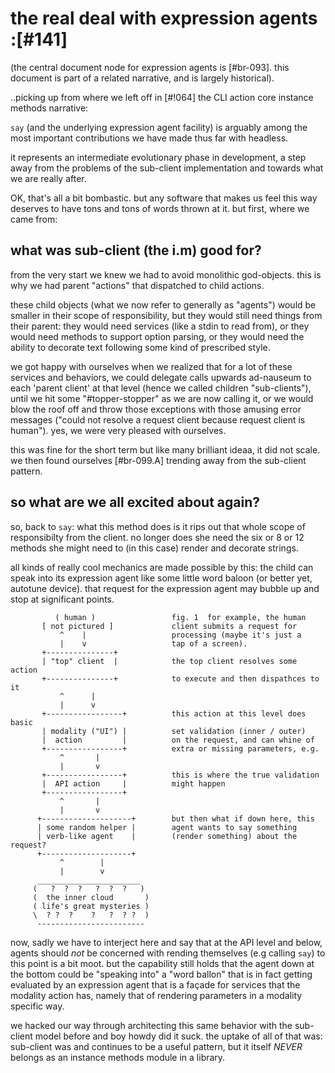 # the real deal with expression agents :[#141]


(the central document node for expression agents is [#br-093]. this
document is part of a related narrative, and is largely historical).

..picking up from where we left off in [#!064] the CLI action core instance
methods narrative:

`say` (and the underlying expression agent facility) is arguably among the
most important contributions we have made thus far with headless.

it represents an intermediate evolutionary phase in development, a step
away from the problems of the sub-client implementation and towards what
we are really after.

OK, that's all a bit bombastic. but any software that makes us feel this way
deserves to have tons and tons of words thrown at it. but first, where we
came from:


## what was sub-client (the i.m) good for?

from the very start we knew we had to avoid monolithic god-objects. this is
why we had parent "actions" that dispatched to child actions.

these child objects (what we now refer to generally as "agents") would
be smaller in their scope of responsibility, but they would still need things
from their parent: they would need services (like a stdin to read from),
or they would need methods to support option parsing, or they would need the
ability to decorate text following some kind of prescribed style.

we got happy with ourselves when we realized that for a lot of these services
and behaviors, we could delegate calls upwards ad-nauseum to each 'parent
client' at that level (hence we called children "sub-clients"), until we hit
some "#topper-stopper" as we are now calling it, or we would blow the roof
off and throw those exceptions with those amusing error messages ("could
not resolve a request client because request client is human"). yes, we were
very pleased with ourselves.

this was fine for the short term but like many brilliant ideaa, it did not
scale. we then found ourselves [#br-099.A] trending away from the sub-client
pattern.


## so what are we all excited about again?

so, back to `say`: what this method does is it rips out that whole scope of
responsibilty from the client. no longer does she need the six or 8 or 12
methods she might need to (in this case) render and decorate strings.


all kinds of really cool mechanics are made possible by this: the child
can speak into its expression agent like some little word baloon (or better
yet, autotune device). that request for the expression agent may bubble
up and stop at significant points.


              ( human )                 fig. 1  for example, the human
           [ not pictured ]             client submits a request for
               ^    |                   processing (maybe it's just a
               |    v                   tap of a screen).
           +---------------+
           | "top" client  |            the top client resolves some action
           +---------------+            to execute and then dispathces to it
               ^      |
               |      v
           +-----------------+          this action at this level does basic
           | modality ("UI") |          set validation (inner / outer)
           |  action         |          on the request, and can whine of
           +-----------------+          extra or missing parameters, e.g.
               ^       |
               |       v
           +-----------------+          this is where the true validation
           |  API action     |          might happen
           +-----------------+
               ^       |
               |       v
          +--------------------+        but then what if down here, this
          | some random helper |        agent wants to say something
          | verb-like agent    |        (render something) about the request?
          +--------------------+
               ^        |
               |        v
          _______________________
         (   ?  ?  ?   ?  ?  ?   )
         (  the inner cloud       )
         ( life's great mysteries )
         \  ? ?  ?    ?   ?  ? ?  )
          ------------------------

now, sadly we have to interject here and say that at the API level and
below, agents should *not* be concerned with rending themselves (e.g calling
`say`) to this point is a bit moot. but the capability still holds that the
agent down at the bottom could be "speaking into" a "word ballon" that is in
fact getting evaluated by an expression agent that is a façade for services
that the modality action has, namely that of rendering parameters in a
modality specific way.

we hacked our way through architecting this same behavior with the sub-client
model before and boy howdy did it suck. the uptake of all of that was:
sub-client was and continues to be a useful pattern, but it itself *NEVER*
belongs as an instance methods module in a library.
